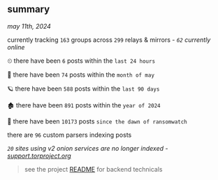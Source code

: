 
## summary
_may 11th, 2024_

currently tracking `163` groups across `299` relays & mirrors - _`62` currently online_

⏲ there have been `6` posts within the `last 24 hours`

🦈 there have been `74` posts within the `month of may`

🪐 there have been `588` posts within the `last 90 days`

🏚 there have been `891` posts within the `year of 2024`

🦕 there have been `10173` posts `since the dawn of ransomwatch`

there are `96` custom parsers indexing posts

_`20` sites using v2 onion services are no longer indexed - [support.torproject.org](https://support.torproject.org/onionservices/v2-deprecation/)_

> see the project [README](https://github.com/joshhighet/ransomwatch#ransomwatch--) for backend technicals
